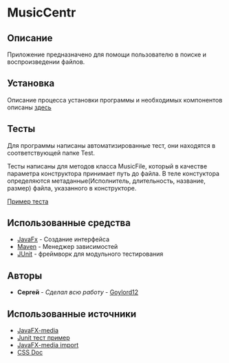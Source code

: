 # MusicCentr

## Описание
Приложение предназначено для помощи пользователю в поиске и воспроизведении файлов.

## Установка


Описание процесса установки программы и необходимых компонентов описаны [здесь](https://github.com/Sos0Burger/MusicPlaylist/wiki/%2301-Техническое-задание)

## Тесты

Для программы написаны автоматизированные тест, они находятся в соответствующей папке Test.

Тесты написаны для методов класса MusicFile, который в качестве параметра конструктора принимает путь до файла. В теле констуктора определяются метаданные(Исполнитель, длительность, название, размер) файла, указанного в конструкторе.

[Пример теста](https://github.com/Sos0Burger/MusicPlaylist/wiki/%2311-Unit-тестирование)


## Использованные средства

* [JavaFx](https://openjfx.io/) - Создание интерфейса
* [Maven](https://maven.apache.org/) - Менеджер зависимостей
* [JUnit](https://junit.org) - фреймворк для модульного тестирования

## Авторы

* **Сергей** - *Сделал всю работу* - [Goylord12](https://github.com/Goylord12)

## Использованные источники

* [JavaFX-media](https://docs.oracle.com/javase/8/javafx/api/javafx/scene/media/Media.html)
* [Junit тест пример](https://javastudy.ru/junit/junit-hello-world/)
* [JavaFX-media import](https://stackoverflow.com/questions/69976938/javafx-mediaplayer-import)
* [CSS Doc](https://developer.mozilla.org/en-US/docs/Web/CSS)
